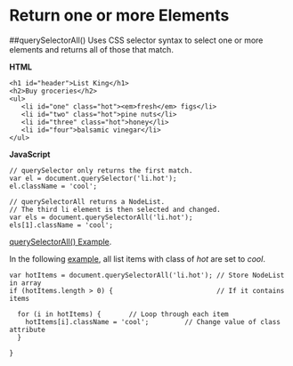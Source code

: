 
# Return one or more Elements

##querySelectorAll()
Uses CSS selector syntax to select one or more elements and returns all of those that match.

**HTML**
~~~
<h1 id="header">List King</h1>
<h2>Buy groceries</h2>
<ul>
   <li id="one" class="hot"><em>fresh</em> figs</li>
   <li id="two" class="hot">pine nuts</li>
   <li id="three" class="hot">honey</li>
   <li id="four">balsamic vinegar</li>
</ul>
~~~

**JavaScript**
~~~
// querySelector only returns the first match.
var el = document.querySelector('li.hot');
el.className = 'cool';

// querySelectorAll returns a NodeList.
// The third li element is then selected and changed.
var els = document.querySelectorAll('li.hot');
els[1].className = 'cool';
~~~
<a href="archives/Class Files/query-selector-all.html" target = "_blank">querySelectorAll() Example</a>.

In the following <a href="archives/Class Files/node-list.html" target = "_blank">example</a>, all list items with class of *hot* are set to *cool*.
~~~
var hotItems = document.querySelectorAll('li.hot'); // Store NodeList in array
if (hotItems.length > 0) {                          // If it contains items

  for (i in hotItems) {       // Loop through each item
    hotItems[i].className = 'cool';         // Change value of class attribute
  }

}
~~~